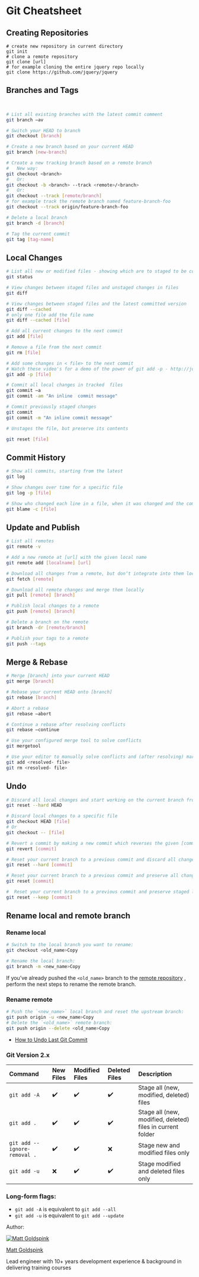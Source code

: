 # Git Cheatsheet

## Creating Repositories

```shell
# create new repository in current directory
git init
# clone a remote repository
git clone [url]
# for example cloning the entire jquery repo locally
git clone https://github.com/jquery/jquery
```



## Branches and Tags

```sh


# List all existing branches with the latest commit comment 
git branch –av

# Switch your HEAD to branch
git checkout [branch]

# Create a new branch based on your current HEAD
git branch [new-branch]

# Create a new tracking branch based on a remote branch
#   New way:
git checkout <branch>
#   Or:
git checkout -b <branch> --track <remote>/<branch>
#   Or:
git checkout --track [remote/branch]
# for example track the remote branch named feature-branch-foo
git checkout --track origin/feature-branch-foo

# Delete a local branch
git branch -d [branch]

# Tag the current commit
git tag [tag-name]
```



## Local Changes

```sh
# List all new or modified files - showing which are to staged to be commited and which are not 
git status

# View changes between staged files and unstaged changes in files
git diff

# View changes between staged files and the latest committed version
git diff --cached
# only one file add the file name
git diff --cached [file]

# Add all current changes to the next commit
git add [file]

# Remove a file from the next commit
git rm [file]

# Add some changes in < file> to the next commit
# Watch these video's for a demo of the power of git add -p - http://johnkary.net/blog/git-add-p-the-most-powerful-git-feature-youre-not-using-yet/
git add -p [file]

# Commit all local changes in tracked  files
git commit –a
git commit -am "An inline  commit message"

# Commit previously staged changes
git commit
git commit -m "An inline commit message"

# Unstages the file, but preserve its contents

git reset [file]
```



## Commit History

```sh
# Show all commits, starting from the latest 
git log 

# Show changes over time for a specific file 
git log -p [file]

# Show who changed each line in a file, when it was changed and the commit id
git blame -c [file]
```



## Update and Publish

```sh
# List all remotes 
git remote -v

# Add a new remote at [url] with the given local name
git remote add [localname] [url]

# Download all changes from a remote, but don‘t integrate into them locally
git fetch [remote]

# Download all remote changes and merge them locally
git pull [remote] [branch]

# Publish local changes to a remote 
git push [remote] [branch]

# Delete a branch on the remote 
git branch -dr [remote/branch]

# Publish your tags to a remote
git push --tags

```



## Merge & Rebase

```sh
# Merge [branch] into your current HEAD 
git merge [branch]

# Rebase your current HEAD onto [branch]
git rebase [branch]

# Abort a rebase 
git rebase –abort

# Continue a rebase after resolving conflicts 
git rebase –continue

# Use your configured merge tool to solve conflicts 
git mergetool

# Use your editor to manually solve conflicts and (after resolving) mark as resolved 
git add <resolved- file>
git rm <resolved- file>
```



## Undo

```sh
# Discard all local changes and start working on the current branch from the last commit
git reset --hard HEAD

# Discard local changes to a specific file 
git checkout HEAD [file]
# Or
git checkout -- [file]

# Revert a commit by making a new commit which reverses the given [commit]
git revert [commit]

# Reset your current branch to a previous commit and discard all changes since then 
git reset --hard [commit]

# Reset your current branch to a previous commit and preserve all changes as unstaged changes 
git reset [commit]

#  Reset your current branch to a previous commit and preserve staged local changes 
git reset --keep [commit]
```

## Rename local and remote branch

### Rename local 

```sh
# Switch to the local branch you want to rename:
git checkout <old_name>Copy

# Rename the local branch:
git branch -m <new_name>Copy
```

If you’ve already pushed the `<old_name>` branch to the [remote repository](https://linuxize.com/post/how-to-add-git-remotes/) , perform the next steps to rename the remote branch.

### Rename remote

```sh
# Push the `<new_name>` local branch and reset the upstream branch:
git push origin -u <new_name>Copy
# Delete the `<old_name>` remote branch:
git push origin --delete <old_name>Copy
```

- [How to Undo Last Git Commit](https://linuxize.com/post/undo-last-git-commit/)

### Git Version 2.x

| Command                      | New Files | Modified Files | Deleted Files | Description                                                |
| :--------------------------- | :-------- | :------------- | :------------ | :--------------------------------------------------------- |
| `git add -A`                 | ✔️         | ✔️              | ✔️             | Stage all (new, modified, deleted) files                   |
| `git add .`                  | ✔️         | ✔️              | ✔️             | Stage all (new, modified, deleted) files in current folder |
| `git add --ignore-removal .` | ✔️         | ✔️              | ❌             | Stage new and modified files only                          |
| `git add -u`                 | ❌         | ✔️              | ✔️             | Stage modified and deleted files only                      |

### Long-form flags:

- `git add -A` is equivalent to `git add --all`
- `git add -u` is equivalent to `git add --update`

Author: 

[![Matt Goldspink](https://www.gravatar.com/avatar/288be2ef60272388d06098d75f801a47?d=https%3A%2F%2Fs3.amazonaws.com%2Fcodementor%2Fassets%2Fimages%2Favatar%2FM.png&s=64)](https://www.codementor.io/@mattgoldspink)

[Matt Goldspink](https://www.codementor.io/@mattgoldspink)

Lead engineer with 10+ years development experience & background in delivering training courses

